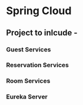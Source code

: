 # Spring Cloud
 ## Project to inlcude - 
 ### Guest Services 
 ### Reservation Services 
 ### Room Services 
 ### Eureka Server 
